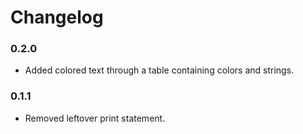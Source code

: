 # Changelog


### 0.2.0

- Added colored text through a table containing colors and strings.


### 0.1.1

- Removed leftover print statement.
